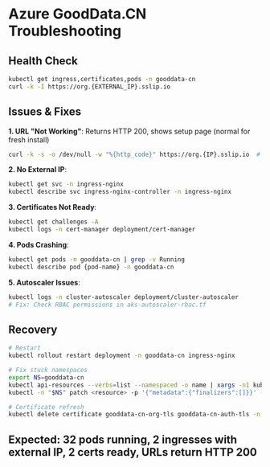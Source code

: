# Azure GoodData.CN Troubleshooting

## Health Check
```bash
kubectl get ingress,certificates,pods -n gooddata-cn
curl -k -I https://org.{EXTERNAL_IP}.sslip.io
```

## Issues & Fixes

**1. URL "Not Working"**: Returns HTTP 200, shows setup page (normal for fresh install)
```bash
curl -k -s -o /dev/null -w "%{http_code}" https://org.{IP}.sslip.io  # Should be 200
```

**2. No External IP**: 
```bash
kubectl get svc -n ingress-nginx
kubectl describe svc ingress-nginx-controller -n ingress-nginx
```

**3. Certificates Not Ready**: 
```bash
kubectl get challenges -A
kubectl logs -n cert-manager deployment/cert-manager
```

**4. Pods Crashing**: 
```bash
kubectl get pods -n gooddata-cn | grep -v Running
kubectl describe pod {pod-name} -n gooddata-cn
```

**5. Autoscaler Issues**: 
```bash
kubectl logs -n cluster-autoscaler deployment/cluster-autoscaler
# Fix: Check RBAC permissions in aks-autoscaler-rbac.tf
```

## Recovery
```bash
# Restart
kubectl rollout restart deployment -n gooddata-cn ingress-nginx

# Fix stuck namespaces
export NS=gooddata-cn
kubectl api-resources --verbs=list --namespaced -o name | xargs -n1 kubectl -n "$NS" get --ignore-not-found
kubectl -n "$NS" patch <resource> -p '{"metadata":{"finalizers":[]}}' --type=merge

# Certificate refresh
kubectl delete certificate gooddata-cn-org-tls gooddata-cn-auth-tls -n gooddata-cn
```

## Expected: 32 pods running, 2 ingresses with external IP, 2 certs ready, URLs return HTTP 200
